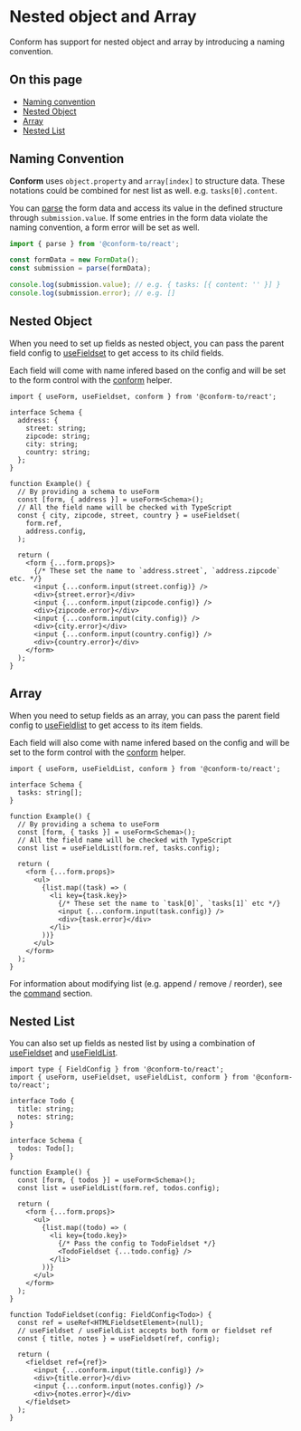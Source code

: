 # Nested object and Array

Conform has support for nested object and array by introducing a naming convention.

<!-- aside -->

## On this page

- [Naming convention](#naming-convention)
- [Nested Object](#nested-object)
- [Array](#array)
- [Nested List](#nested-list)

<!-- /aside -->

## Naming Convention

**Conform** uses `object.property` and `array[index]` to structure data. These notations could be combined for nest list as well. e.g. `tasks[0].content`.

You can [parse](/packages/conform-react/README.md#parse) the form data and access its value in the defined structure through `submission.value`. If some entries in the form data violate the naming convention, a form error will be set as well.

```ts
import { parse } from '@conform-to/react';

const formData = new FormData();
const submission = parse(formData);

console.log(submission.value); // e.g. { tasks: [{ content: '' }] }
console.log(submission.error); // e.g. []
```

## Nested Object

When you need to set up fields as nested object, you can pass the parent field config to [useFieldset](/packages/conform-react/README.md#usefieldset) to get access to its child fields.

Each field will come with name infered based on the config and will be set to the form control with the [conform](/packages/conform-react/README.md#conform) helper.

```tsx
import { useForm, useFieldset, conform } from '@conform-to/react';

interface Schema {
  address: {
    street: string;
    zipcode: string;
    city: string;
    country: string;
  };
}

function Example() {
  // By providing a schema to useForm
  const [form, { address }] = useForm<Schema>();
  // All the field name will be checked with TypeScript
  const { city, zipcode, street, country } = useFieldset(
    form.ref,
    address.config,
  );

  return (
    <form {...form.props}>
      {/* These set the name to `address.street`, `address.zipcode` etc. */}
      <input {...conform.input(street.config)} />
      <div>{street.error}</div>
      <input {...conform.input(zipcode.config)} />
      <div>{zipcode.error}</div>
      <input {...conform.input(city.config)} />
      <div>{city.error}</div>
      <input {...conform.input(country.config)} />
      <div>{country.error}</div>
    </form>
  );
}
```

## Array

When you need to setup fields as an array, you can pass the parent field config to [useFieldlist](/packages/conform-react/README.md#usefieldlist) to get access to its item fields.

Each field will also come with name infered based on the config and will be set to the form control with the [conform](/packages/conform-react/README.md#conform) helper.

```tsx
import { useForm, useFieldList, conform } from '@conform-to/react';

interface Schema {
  tasks: string[];
}

function Example() {
  // By providing a schema to useForm
  const [form, { tasks }] = useForm<Schema>();
  // All the field name will be checked with TypeScript
  const list = useFieldList(form.ref, tasks.config);

  return (
    <form {...form.props}>
      <ul>
        {list.map((task) => (
          <li key={task.key}>
            {/* These set the name to `task[0]`, `tasks[1]` etc */}
            <input {...conform.input(task.config)} />
            <div>{task.error}</div>
          </li>
        ))}
      </ul>
    </form>
  );
}
```

For information about modifying list (e.g. append / remove / reorder), see the [command](./command.md) section.

## Nested List

You can also set up fields as nested list by using a combination of [useFieldset](/packages/conform-react/README.md#usefieldset) and [useFieldList](/packages/conform-react/README.md#usefieldlist).

```tsx
import type { FieldConfig } from '@conform-to/react';
import { useForm, useFieldset, useFieldList, conform } from '@conform-to/react';

interface Todo {
  title: string;
  notes: string;
}

interface Schema {
  todos: Todo[];
}

function Example() {
  const [form, { todos }] = useForm<Schema>();
  const list = useFieldList(form.ref, todos.config);

  return (
    <form {...form.props}>
      <ul>
        {list.map((todo) => (
          <li key={todo.key}>
            {/* Pass the config to TodoFieldset */}
            <TodoFieldset {...todo.config} />
          </li>
        ))}
      </ul>
    </form>
  );
}

function TodoFieldset(config: FieldConfig<Todo>) {
  const ref = useRef<HTMLFieldsetElement>(null);
  // useFieldset / useFieldList accepts both form or fieldset ref
  const { title, notes } = useFieldset(ref, config);

  return (
    <fieldset ref={ref}>
      <input {...conform.input(title.config)} />
      <div>{title.error}</div>
      <input {...conform.input(notes.config)} />
      <div>{notes.error}</div>
    </fieldset>
  );
}
```
